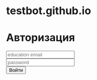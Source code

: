 # testbot.github.io
<body>
    
<link rel="stylesheet" href="форма.css">
<form action="#" method="post" target="_blank">
    <h1>Авторизация</h1>
          <input type="email" name="mail" placeholder="education email" id="email" required>
          <br>
          <input type="password" name="phone" placeholder="password" id="number" minlength="8" required>
    <div>
      <button type="submit">Войти</button>
      <p></p>
    </div>
  </form>
</body>
